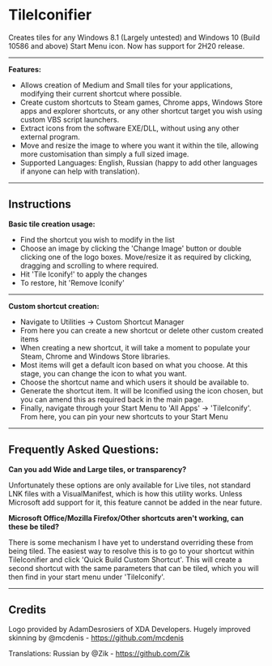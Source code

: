 # TileIconifier
Creates tiles for any Windows 8.1 (Largely untested) and Windows 10 (Build 10586 and above) Start Menu icon. Now has support for 2H20 release.

--------------

**Features:**

 - Allows creation of Medium and Small tiles for your applications, modifying their current shortcut where possible.
 - Create custom shortcuts to Steam games, Chrome apps, Windows Store apps and explorer shortcuts, or any other shortcut target you wish using custom VBS script launchers. 
 - Extract icons from the software EXE/DLL, without using any other external program.
 - Move and resize the image to where you want it within the tile, allowing more customisation than simply a full sized image.
 - Supported Languages: English, Russian (happy to add other languages if anyone can help with translation).

--------------

## Instructions

**Basic tile creation usage:**

 - Find the shortcut you wish to modify in the list
 - Choose an image by clicking the 'Change Image' button or double clicking one of the logo boxes. Move/resize it as required by clicking, dragging and scrolling to where required.
 - Hit 'Tile Iconify!' to apply the changes
 - To restore, hit 'Remove Iconify'

--------------

**Custom shortcut creation:**

 - Navigate to Utilities -> Custom Shortcut Manager
 - From here you can create a new shortcut or delete other custom created items
 - When creating a new shortcut, it will take a moment to populate your Steam, Chrome and Windows Store libraries.
 - Most items will get a default icon based on what you choose. At this stage, you can change the icon to what you want.
 - Choose the shortcut name and which users it should be available to.
 - Generate the shortcut item. It will be Iconified using the icon chosen, but you can amend this as required back in the main page.
 - Finally, navigate through your Start Menu to 'All Apps' -> 'TileIconify'. From here, you can pin your new shortcuts to your Start Menu

--------------

## Frequently Asked Questions:

**Can you add Wide and Large tiles, or transparency?**

Unfortunately these options are only available for Live tiles, not standard LNK files with a VisualManifest, which is how this utility works. Unless Microsoft add support for it, this feature cannot be added in the near future.

**Microsoft Office/Mozilla Firefox/Other shortcuts aren't working, can these be tiled?**

There is some mechanism I have yet to understand overriding these from being tiled. The easiest way to resolve this is to go to your shortcut within TileIconifier and click 'Quick Build Custom Shortcut'. This will create a second shortcut with the same parameters that can be tiled, which you will then find in your start menu under 'TileIconify'. 

--------------

## Credits

Logo provided by AdamDesrosiers of XDA Developers.
Hugely improved skinning by @mcdenis - https://github.com/mcdenis

Translations:
Russian by @Zik - https://github.com/Zik
